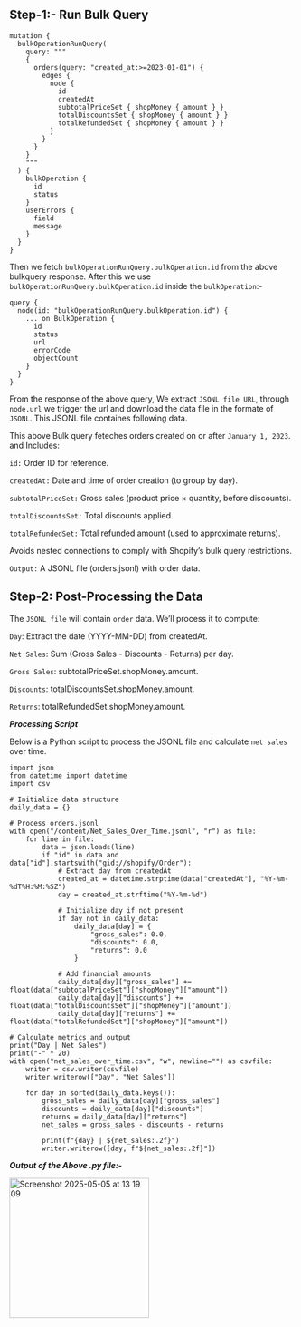 ## Step-1:- Run Bulk Query
```
mutation {
  bulkOperationRunQuery(
    query: """
    {
      orders(query: "created_at:>=2023-01-01") {
        edges {
          node {
            id
            createdAt
            subtotalPriceSet { shopMoney { amount } }
            totalDiscountsSet { shopMoney { amount } }
            totalRefundedSet { shopMoney { amount } }
          }
        }
      }
    }
    """
  ) {
    bulkOperation {
      id
      status
    }
    userErrors {
      field
      message
    }
  }
}
```

Then we fetch `bulkOperationRunQuery.bulkOperation.id` from the above bulkquery response.
After this we use `bulkOperationRunQuery.bulkOperation.id` inside the `bulkOperation`:-
```
query {
  node(id: "bulkOperationRunQuery.bulkOperation.id") {
    ... on BulkOperation {
      id
      status
      url
      errorCode
      objectCount
    }
  }
}
```
From the response of the above query, We extract `JSONL file URL`, through `node.url` we trigger the url and download the data file in the formate of `JSONL`. This JSONL file containes following data. 

This above Bulk query feteches orders created on or after `January 1, 2023`.
and Includes:

`id:` Order ID for reference.

`createdAt:` Date and time of order creation (to group by day).

`subtotalPriceSet:` Gross sales (product price × quantity, before discounts).

`totalDiscountsSet:` Total discounts applied.

`totalRefundedSet:` Total refunded amount (used to approximate returns).

Avoids nested connections to comply with Shopify’s bulk query restrictions.

`Output:` A JSONL file (orders.jsonl) with order data.



## Step-2: Post-Processing the Data
The `JSONL file` will contain `order` data. We’ll process it to compute:

`Day`: Extract the date (YYYY-MM-DD) from createdAt.

`Net Sales`: Sum (Gross Sales - Discounts - Returns) per day.

`Gross Sales`: subtotalPriceSet.shopMoney.amount.

`Discounts`: totalDiscountsSet.shopMoney.amount.

`Returns`: totalRefundedSet.shopMoney.amount.

***Processing Script***

Below is a Python script to process the JSONL file and calculate `net sales` over time.
```
import json
from datetime import datetime
import csv

# Initialize data structure
daily_data = {}

# Process orders.jsonl
with open("/content/Net_Sales_Over_Time.jsonl", "r") as file:
    for line in file:
        data = json.loads(line)
        if "id" in data and data["id"].startswith("gid://shopify/Order"):
            # Extract day from createdAt
            created_at = datetime.strptime(data["createdAt"], "%Y-%m-%dT%H:%M:%SZ")
            day = created_at.strftime("%Y-%m-%d")
            
            # Initialize day if not present
            if day not in daily_data:
                daily_data[day] = {
                    "gross_sales": 0.0,
                    "discounts": 0.0,
                    "returns": 0.0
                }
            
            # Add financial amounts
            daily_data[day]["gross_sales"] += float(data["subtotalPriceSet"]["shopMoney"]["amount"])
            daily_data[day]["discounts"] += float(data["totalDiscountsSet"]["shopMoney"]["amount"])
            daily_data[day]["returns"] += float(data["totalRefundedSet"]["shopMoney"]["amount"])

# Calculate metrics and output
print("Day | Net Sales")
print("-" * 20)
with open("net_sales_over_time.csv", "w", newline="") as csvfile:
    writer = csv.writer(csvfile)
    writer.writerow(["Day", "Net Sales"])
    
    for day in sorted(daily_data.keys()):
        gross_sales = daily_data[day]["gross_sales"]
        discounts = daily_data[day]["discounts"]
        returns = daily_data[day]["returns"]
        net_sales = gross_sales - discounts - returns
        
        print(f"{day} | ${net_sales:.2f}")
        writer.writerow([day, f"${net_sales:.2f}"])

```

***Output of the Above .py file:-***

<img width="247" alt="Screenshot 2025-05-05 at 13 19 09" src="https://github.com/user-attachments/assets/a09c040d-231d-4863-94fe-ec38a1d19ab6" />


